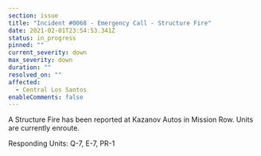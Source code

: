```yaml
---
section: issue
title: "Incident #0068 - Emergency Call - Structure Fire"
date: 2021-02-01T23:54:53.341Z
status: in_progress
pinned: ""
current_severity: down
max_severity: down
duration: ""
resolved_on: ""
affected:
  - Central Los Santos
enableComments: false
---
```

A Structure Fire has been reported at Kazanov Autos in Mission Row. Units are currently enroute.

Responding Units: Q-7, E-7, PR-1